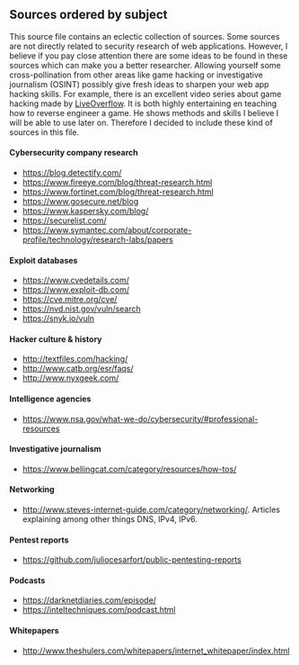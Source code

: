 ## Sources ordered by subject
This source file contains an eclectic collection of sources. Some sources are not directly related to security research of web applications. 
However, I believe if you pay close attention there are some ideas to be found in these sources which can make you a better researcher.
Allowing yourself some cross-pollination from other areas like game hacking or investigative journalism (OSINT) possibly give fresh ideas
to sharpen your web app hacking skills. For example, there is an excellent video series about game hacking made by [LiveOverflow](https://www.youtube.com/playlist?list=PLhixgUqwRTjzzBeFSHXrw9DnQtssdAwgG). It is both highly entertaining en teaching how to reverse engineer a game. He shows methods and skills I believe I will be able to use later on. Therefore I decided to include these kind of sources in this file.

#### Cybersecurity company research
  * https://blog.detectify.com/
  * https://www.fireeye.com/blog/threat-research.html
  * https://www.fortinet.com/blog/threat-research.html
  * https://www.gosecure.net/blog
  * https://www.kaspersky.com/blog/
  * https://securelist.com/
  * https://www.symantec.com/about/corporate-profile/technology/research-labs/papers

#### Exploit databases
  * https://www.cvedetails.com/
  * https://www.exploit-db.com/
  * https://cve.mitre.org/cve/
  * https://nvd.nist.gov/vuln/search
  * https://snyk.io/vuln
 
#### Hacker culture & history
  * http://textfiles.com/hacking/
  * http://www.catb.org/esr/faqs/
  * http://www.nyxgeek.com/

#### Intelligence agencies
  * https://www.nsa.gov/what-we-do/cybersecurity/#professional-resources
  
#### Investigative journalism
  * https://www.bellingcat.com/category/resources/how-tos/
  
#### Networking
  * http://www.steves-internet-guide.com/category/networking/. Articles explaining among other things DNS, IPv4, IPv6.
  
#### Pentest reports
  * https://github.com/juliocesarfort/public-pentesting-reports
  
#### Podcasts
  * https://darknetdiaries.com/episode/
  * https://inteltechniques.com/podcast.html

#### Whitepapers
  * http://www.theshulers.com/whitepapers/internet_whitepaper/index.html
  
